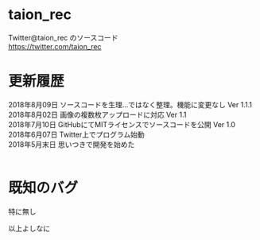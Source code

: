 # taion_rec
Twitter@taion_rec のソースコード<br>
https://twitter.com/taion_rec
<br>
# 更新履歴
2018年8月09日 ソースコードを生理...ではなく整理。機能に変更なし Ver 1.1.1<br>
2018年8月02日 画像の複数枚アップロードに対応 Ver 1.1<br>
2018年7月10日 GitHubにてMITライセンスでソースコードを公開 Ver 1.0<br>
2018年6月07日  Twitter上でプログラム始動<br>
2018年5月末日 思いつきで開発を始めた<br>
<br>
# 既知のバグ<br>
特に無し

以上よしなに<br>
